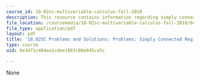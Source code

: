 ```yaml
---
course_id: 18-02sc-multivariable-calculus-fall-2010
description: This resource contains information regarding simply connected regions.
file_location: /coursemedia/18-02sc-multivariable-calculus-fall-2010/6e3d71c404ea1cdee1803c80e845ce5c_MIT18_02SC_pb_72_comb.pdf
file_type: application/pdf
layout: pdf
title: '18.02SC Problems and Solutions: Problems: Simply Connected Regions'
type: course
uid: 6e3d71c404ea1cdee1803c80e845ce5c

---
```

None